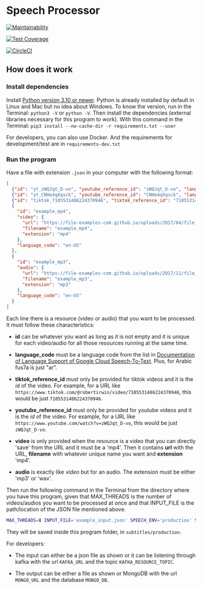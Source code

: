 # Speech Processor

[![Maintainability](https://api.codeclimate.com/v1/badges/152b7d7c3208b39b8b0a/maintainability)](https://codeclimate.com/github/Martouta/speech_processor/maintainability)

[![Test Coverage](https://api.codeclimate.com/v1/badges/152b7d7c3208b39b8b0a/test_coverage)](https://codeclimate.com/github/Martouta/speech_processor/test_coverage)

[![CircleCI](https://circleci.com/gh/Martouta/speech_processor.svg?style=svg)](https://app.circleci.com/pipelines/github/Martouta/speech_processor)


## How does it work

### Install dependencies
Install [Python version 3.10 or newer](https://www.python.org/downloads/).
Python is already installed by default in Linux and Mac but no idea about Windows. To know the version, run in the Terminal: `python3 -V` or `python -V`.
Then install the dependencies (external libraries necessary for this program to work). With this command in the Terminal:
`pip3 install --no-cache-dir -r requirements.txt --user`

For developers, you can also use Docker. And the requirements for development/test are in `requirements-dev.txt`

### Run the program
Have a file with extension `.json` in your computer with the following format:
```json
[
  {"id": "yt_zWQJqt_D-vo", "youtube_reference_id": "zWQJqt_D-vo", "language_code": "ar"},
  {"id": "yt_CNHe4qXqsck", "youtube_reference_id": "CNHe4qXqsck", "language_code": "ar"},
  {"id": "tiktok_7105531486224370946", "tiktok_reference_id": "7105531486224370946", "language_code": "en-au"},
  {
    "id": "example_mp4",
    "video": {
      "url": "https://file-examples-com.github.io/uploads/2017/04/file_example_MP4_480_1_5MG.mp4",
      "filename": "example_mp4",
      "extension": "mp4"
    },
    "language_code": "en-US"
  },
  {
    "id": "example_mp3",
    "audio": {
      "url": "https://file-examples-com.github.io/uploads/2017/11/file_example_MP3_700KB.mp3",
      "filename": "example_mp3",
      "extension": "mp3"
    },
    "language_code": "en-US"
  }
]
```
Each line there is a resource (video or audio) that you want to be processed.
It must follow these characteristics:

- **id** can be whatever you want as long as it is not empty and it is unique for each video/audio for all those resources running at the same time.

- **language_code** must be a language code from the list in [Documentation of Language Support of Google Cloud Speech-To-Text](https://cloud.google.com/speech-to-text/docs/languages). Plus, for Arabic fus7a is just "ar".

- **tiktok_reference_id** must only be provided for tiktok videos and it is the *id* of the video. For example, for a URL like `https://www.tiktok.com/@robertirwin/video/7105531486224370946`, this would be just `7105531486224370946`.

- **youtube_reference_id** must only be provided for youtube videos and it is the *id* of the video. For example, for a URL like `https://www.youtube.com/watch?v=zWQJqt_D-vo`, this would be just `zWQJqt_D-vo`.

- **video** is only provided when the resource is a video that you can directly 'save' from the URL and it must be a 'mp4'. Then it contains **url** with the URL, **filename** with whatever unique name you want and **extension** 'mp4'.

- **audio** is exactly like *video* but for an audio. The extension must be either 'mp3' or 'wav'.

Then run the following command in the Terminal from the directory where you have this program, given that MAX_THREADS is the number of videos/audios you want to be processed at once and that INPUT_FILE is the path/location of the JSON file mentioned above.
```bash
MAX_THREADS=8 INPUT_FILE='example_input.json' SPEECH_ENV='production' SUBS_LOCATION='file' python3 -u . --user
```

They will be saved inside this program folder, in `subtitles/production`.

For developers:

- The input can either be a json file as shown or it can be listening through kafka with the url `KAFKA_URL` and the topic `KAFKA_RESOURCE_TOPIC`.

- The output can be either a file as shown or MongoDB with the url `MONGO_URL` and the database `MONGO_DB`.

